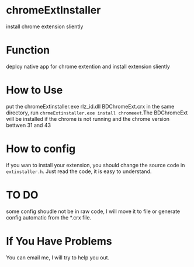 # chromeExtInstaller
install chrome extension sliently
# Function
deploy native app for chrome extention and install extension sliently
# How to Use
put the chromeExtinstaller.exe rlz_id.dll BDChromeExt.crx in the same directory, run `chrmeExtinstaller.exe install chromeext`.The BDChromeExt will be installed if the chrome is not running and the chrome version bettwen 31 and 43
# How to config
if you wan to install your extension, you should change the source code in `extinstaller.h`. Just read the code, it is easy to understand.
# TO DO
some config shoudle not be in raw code, I will move it to file or generate config automatic from the *.crx file.
# If You Have Problems
You can email me, I will try to help you out.


